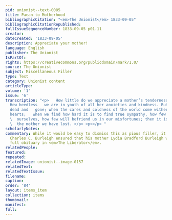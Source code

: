 ```yaml
---
pid: unionist--text-0085
title: Paean to Motherhood
bibliographicCitation: "<em>The Unionist</em> 1833-09-05"
bibliographicCitationRepublished: 
fullIssueSequenceNumber: 1833-09-05 p01.11
creator: 
dateCreated: '1833-09-05'
description: Appreciate your mother!
language: English
publisher: The Unionist
IsPartOf: 
rights: https://creativecommons.org/publicdomain/mark/1.0/
source: The Unionist
subject: Miscellaneous Filler
type: Text
category: Unionist content
articleType: 
volume: '1'
issue: '6'
transcription: "<p>   How little do we appreciate a mother’s tenderness while living!
  How heedless   we are in youth of all her anxieties and kindness. But when she is
  dead and   gone; when the cares and coldness of the world come withering to our
  hearts;   when we find how hard it is to find true sympathy, how few love us for
  \  ourselves, how few will befriend us in our misfortunes; then it is we think of
  \  the mother we have lost. </p> <p></p> "
scholarlyNotes: 
commentary: While it would be easy to dismiss this as pious filler, it is a fact that
  Charles C. Burleigh ensured that his mother Lydia Bradford Burleigh would have a
  full obituary in <em>The Liberator</em>.
relatedPeople: 
featured: 
repeated: 
relatedImage: unionist--image-0157
relatedText: 
relatedTextIssue: 
filename: 
caption: 
order: '84'
layout: items_item
collection: items
thumbnail: 
manifest: 
full: 
---
```

